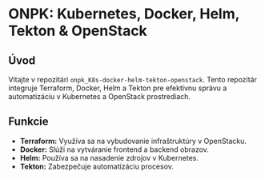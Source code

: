 # ONPK: Kubernetes, Docker, Helm, Tekton & OpenStack

## Úvod
Vitajte v repozitári `onpk_K8s-docker-helm-tekton-openstack`. Tento repozitár integruje Terraform, Docker, Helm a Tekton pre efektívnu správu a automatizáciu v Kubernetes a OpenStack prostrediach.

## Funkcie
- **Terraform:** Využíva sa na vybudovanie infraštruktúry v OpenStacku.
- **Docker:** Slúži na vytváranie frontend a backend obrazov.
- **Helm:** Používa sa na nasadenie zdrojov v Kubernetes.
- **Tekton:** Zabezpečuje automatizáciu procesov.